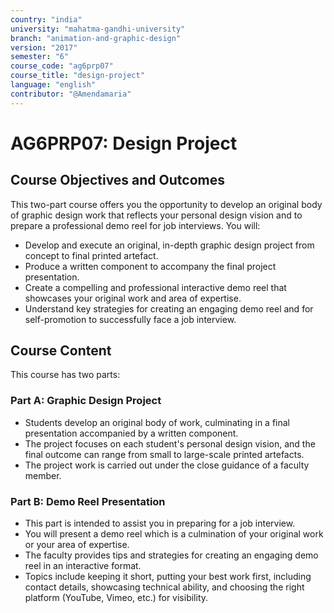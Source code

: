 ```yaml
---
country: "india"
university: "mahatma-gandhi-university"
branch: "animation-and-graphic-design"
version: "2017"
semester: "6"
course_code: "ag6prp07"
course_title: "design-project"
language: "english"
contributor: "@Amendamaria"
---
```


# AG6PRP07: Design Project

## Course Objectives and Outcomes
This two-part course offers you the opportunity to develop an original body of graphic design work that reflects your personal design vision and to prepare a professional demo reel for job interviews. You will:
* Develop and execute an original, in-depth graphic design project from concept to final printed artefact.
* Produce a written component to accompany the final project presentation.
* Create a compelling and professional interactive demo reel that showcases your original work and area of expertise.
* Understand key strategies for creating an engaging demo reel and for self-promotion to successfully face a job interview.

## Course Content
This course has two parts:

### **Part A: Graphic Design Project**
* Students develop an original body of work, culminating in a final presentation accompanied by a written component.
* The project focuses on each student's personal design vision, and the final outcome can range from small to large-scale printed artefacts.
* The project work is carried out under the close guidance of a faculty member.

### **Part B: Demo Reel Presentation**
* This part is intended to assist you in preparing for a job interview.
* You will present a demo reel which is a culmination of your original work or your area of expertise.
* The faculty provides tips and strategies for creating an engaging demo reel in an interactive format.
* Topics include keeping it short, putting your best work first, including contact details, showcasing technical ability, and choosing the right platform (YouTube, Vimeo, etc.) for visibility.